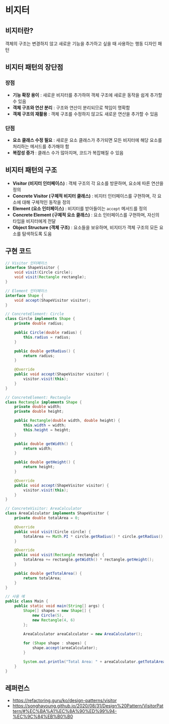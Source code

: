 # 비지터

## 비지터란?
객체의 구조는 변경하지 않고 새로운 기능을 추가하고 싶을 때 사용하는 행동 디자인 패턴

## 비지터 패턴의 장단점
### 장점
- **기능 확장 용이** : 새로운 비지터를 추가하여 객체 구조에 새로운 동작을 쉽게 추가할 수 있음
- **객체 구조와 연산 분리** : 구조와 연산이 분리되므로 책임이 명확함
- **객체 구조의 재활용** : 객체 구조를 수정하지 않고도 새로운 연산을 추가할 수 있음

### 단점
- **요소 클래스 수정 필요** : 새로운 요소 클래스가 추가되면 모든 비지터에 해당 요소를 처리하는 메서드를 추가해야 함
- **복잡성 증가** : 클래스 수가 많아지며, 코드가 복잡해질 수 있음

## 비지터 패턴의 구조

- **Visitor (비지터 인터페이스)** : 객체 구조의 각 요소를 방문하며, 요소에 따른 연산을 정의
- **Concrete Visitor (구체적 비지터 클래스)** : 비지터 인터페이스를 구현하며, 각 요소에 대해 구체적인 동작을 정의
- **Element (요소 인터페이스)** : 비지터를 받아들이는 `accept` 메서드를 정의
- **Concrete Element (구체적 요소 클래스)** : 요소 인터페이스를 구현하며, 자신의 타입을 비지터에게 전달
- **Object Structure (객체 구조)** : 요소들을 보유하며, 비지터가 객체 구조의 모든 요소를 탐색하도록 도움

## 구현 코드
```java
// Visitor 인터페이스
interface ShapeVisitor {
    void visit(Circle circle);
    void visit(Rectangle rectangle);
}

// Element 인터페이스
interface Shape {
    void accept(ShapeVisitor visitor);
}

// ConcreteElement: Circle
class Circle implements Shape {
    private double radius;

    public Circle(double radius) {
        this.radius = radius;
    }

    public double getRadius() {
        return radius;
    }

    @Override
    public void accept(ShapeVisitor visitor) {
        visitor.visit(this);
    }
}

// ConcreteElement: Rectangle
class Rectangle implements Shape {
    private double width;
    private double height;

    public Rectangle(double width, double height) {
        this.width = width;
        this.height = height;
    }

    public double getWidth() {
        return width;
    }

    public double getHeight() {
        return height;
    }

    @Override
    public void accept(ShapeVisitor visitor) {
        visitor.visit(this);
    }
}

// ConcreteVisitor: AreaCalculator
class AreaCalculator implements ShapeVisitor {
    private double totalArea = 0;

    @Override
    public void visit(Circle circle) {
        totalArea += Math.PI * circle.getRadius() * circle.getRadius();
    }

    @Override
    public void visit(Rectangle rectangle) {
        totalArea += rectangle.getWidth() * rectangle.getHeight();
    }

    public double getTotalArea() {
        return totalArea;
    }
}

// 사용 예
public class Main {
    public static void main(String[] args) {
        Shape[] shapes = new Shape[] {
            new Circle(5),
            new Rectangle(4, 6)
        };

        AreaCalculator areaCalculator = new AreaCalculator();
        
        for (Shape shape : shapes) {
            shape.accept(areaCalculator);
        }

        System.out.println("Total Area: " + areaCalculator.getTotalArea());
    }
}
```

## 레퍼런스
- https://refactoring.guru/ko/design-patterns/visitor
- https://songhayoung.github.io/2020/08/31/Design%20Pattern/VisitorPattern/#%EC%BA%A1%EC%8A%90%ED%99%94-%EC%9C%84%EB%B0%B0
